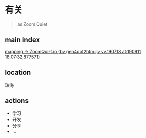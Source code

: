 # 有关
> as Zoom.Quiet


## main index

[mapping \-> ZoomQuiet\.io \{by gen4dot2htm\.py vv\.190718 at:190911 18:07:32,877571\}](https://zoomquiet.io/)

## location

珠海

## actions

- 学习
- 开发
- 分享
- ...
